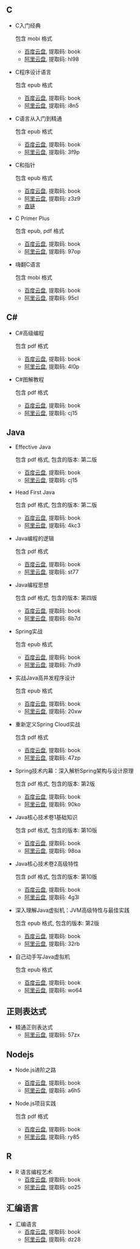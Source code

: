 ## C

- C入门经典

  包含 mobi 格式

  - [百度云盘](https://pan.baidu.com/s/1KwNVKz9UeAd0P78jfmlvKw), 提取码: book
  - [阿里云盘](https://www.aliyundrive.com/s/fieDUCu8mH8), 提取码: hl98
- C程序设计语言

  包含 epub 格式

  - [百度云盘](https://pan.baidu.com/s/1O4XxcGPzIt6SZh_iraFI9w), 提取码: book
  - [阿里云盘](https://www.aliyundrive.com/s/pM3hS7V41S2), 提取码: i8n5
- C语言从入门到精通

  包含 epub 格式

  - [百度云盘](https://pan.baidu.com/s/1BKJ6DlO7fNkceRALqO9iYA), 提取码: book
  - [阿里云盘](https://www.aliyundrive.com/s/xfU7VjH21tz), 提取码: 3f9p
- C和指针

  包含 epub 格式

  - [百度云盘](https://pan.baidu.com/s/1PPAQA3hvy6FjUs64RnBWww), 提取码: book
  - [阿里云盘](https://www.aliyundrive.com/s/TbZ8Bnkaci9), 提取码: z3z9
  - [直链](https://static.xjq.icu/book/C%20%E5%92%8C%E6%8C%87%E9%92%88.epub)
- C Primer Plus

  包含 epub, pdf 格式

  - [百度云盘](https://pan.baidu.com/s/1nAe2fWNgfnZ2nOAH36f2eg), 提取码: book
  - [阿里云盘](https://www.aliyundrive.com/s/PPFdMUwdRzd), 提取码: 97op
- 嗨翻C语言

  包含 mobi 格式

  - [百度云盘](https://pan.baidu.com/s/1L-Bd0uBVhJYZEdLgOaEZdg), 提取码: book
  - [阿里云盘](https://www.aliyundrive.com/s/WVzCuB3ZJur), 提取码: 95cl

## C#

- C#高级编程

  包含 pdf 格式

  - [百度云盘](https://pan.baidu.com/s/10bXHrLFFgFzbQneUY9t-kg), 提取码: book
  - [阿里云盘](https://www.aliyundrive.com/s/h4DaKxpHLLy), 提取码: 4l0p
- C#图解教程

  包含 pdf 格式

  - [百度云盘](https://pan.baidu.com/s/1_t9wFrD27mvLbgvcvAVpnw), 提取码: book
  - [阿里云盘](https://www.aliyundrive.com/s/Z9ZAwo4Macs), 提取码: cj15

## Java

- Effective Java

  包含 pdf 格式, 包含的版本: 第二版

  - [百度云盘](https://pan.baidu.com/s/1mLSzff_vcdBU8D6AxKsRMA), 提取码: book
  - [阿里云盘](https://www.aliyundrive.com/s/Z9ZAwo4Macs), 提取码: cj15
- Head First Java

  包含 pdf 格式, 包含的版本: 第二版

  - [百度云盘](https://pan.baidu.com/s/11d3yGs86BCMy9PyLJ4P6Bw), 提取码: book
  - [阿里云盘](https://www.aliyundrive.com/s/pmUHQtavMgE), 提取码: 4kc3
- Java编程的逻辑

  包含 pdf 格式

  - [百度云盘](https://pan.baidu.com/s/1PlcO0KInYM7eodcEPBjKNw), 提取码: book
  - [阿里云盘](https://www.aliyundrive.com/s/NXvsZ9kDhMn), 提取码: st77
- Java编程思想

  包含 pdf 格式, 包含的版本: 第四版

  - [百度云盘](https://pan.baidu.com/s/1rsLWzGy4B7kTSXwI8LldFA), 提取码: book
  - [阿里云盘](https://www.aliyundrive.com/s/1YuYhHkNBHf), 提取码: 8b7d
- Spring实战

  包含 epub 格式

  - [百度云盘](https://pan.baidu.com/s/1HV8kgDf4i3WNx3z-3Tl3nQ), 提取码: book
  - [阿里云盘](https://www.aliyundrive.com/s/UoiFL9CbKwf), 提取码: 7hd9
- 实战Java高并发程序设计

  包含 epub 格式

  - [百度云盘](https://pan.baidu.com/s/10rKGYQqJsL1yZ883gtIv9w), 提取码: book
  - [阿里云盘](https://www.aliyundrive.com/s/12PCxRBEB2C), 提取码: 20xw
- 重新定义Spring Cloud实战

  包含 pdf 格式

  - [百度云盘](https://pan.baidu.com/s/1IGPM7-1ti3E5FSuE7C5xkA), 提取码: book
  - [阿里云盘](https://www.aliyundrive.com/s/7HuMixgedfF), 提取码: 47zp
- Spring技术内幕：深入解析Spring架构与设计原理

  包含 pdf 格式, 包含的版本: 第2版

  - [百度云盘](https://pan.baidu.com/s/1gLLw73nnbZTnS1zZN3uqFg), 提取码: book
  - [阿里云盘](https://www.aliyundrive.com/s/X6dEjdcQdSo), 提取码: 90ko
- Java核心技术卷1基础知识

  包含 pdf 格式, 包含的版本: 第10版

  - [百度云盘](https://pan.baidu.com/s/1zxNFssaJpo1caoPY2PkjNw), 提取码: book
  - [阿里云盘](https://www.aliyundrive.com/s/HnrPZvEjzhU), 提取码: 98oa
- Java核心技术卷2高级特性

  包含 pdf 格式, 包含的版本: 第10版

  - [百度云盘](https://pan.baidu.com/s/1NwHYphbRlw_Ny_t_EB5MKA), 提取码: book
  - [阿里云盘](https://www.aliyundrive.com/s/MhYoaVQM98i), 提取码: 4g3l
- 深入理解Java虚拟机：JVM高级特性与最佳实践

  包含 epub 格式, 包含的版本: 第2版

  - [百度云盘](https://pan.baidu.com/s/1F3O80azLUe2LLynUUcgksw), 提取码: book
  - [阿里云盘](https://www.aliyundrive.com/s/t3wL3MzWCqD), 提取码: 32rb
- 自己动手写Java虚拟机

  包含 epub 格式

  - [百度云盘](https://pan.baidu.com/s/1ea09C1aCuUmaFRq6t2LMyg), 提取码: book
  - [阿里云盘](https://www.aliyundrive.com/s/iFykccMcpSu), 提取码: wo64

## 正则表达式

- 精通正则表达式
  - [阿里云盘](https://www.aliyundrive.com/s/rkVFGy6nSv5), 提取码: 57zx

## Nodejs

- Node.js进阶之路
  - [百度云盘](https://pan.baidu.com/s/1MlgpjFA_drYFHEe2vfrxjg), 提取码: book
  - [阿里云盘](https://www.aliyundrive.com/s/Pe2XppW6vDi), 提取码: a6h5
- Node.js项目实践

  包含 pdf 格式

  - [百度云盘](https://pan.baidu.com/s/14r6wh1XtmGIbex-TXiRKxg), 提取码: book
  - [阿里云盘](https://www.aliyundrive.com/s/H6RZkHtYUMq), 提取码: ry85

## R

- R 语言编程艺术
  - [百度云盘](https://pan.baidu.com/s/1UKNw7JJUXWMUBZ3kZPYybw), 提取码: book
  - [阿里云盘](https://www.aliyundrive.com/s/EgywZXta1WE), 提取码: oo25

## 汇编语言

- 汇编语言
  - [百度云盘](https://pan.baidu.com/s/1jW1EGAA7zQsaoYmFwGbGUQ), 提取码: book
  - [阿里云盘](https://www.aliyundrive.com/s/PM8AQeX56N1), 提取码: dz28

